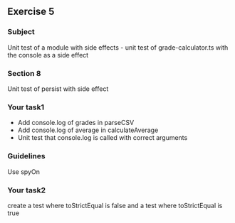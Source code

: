 <h2>Exercise 5</h2>

<h3>Subject</h3> 
Unit test of a module with side effects - unit test of grade-calculator.ts with the console as a side effect


<h3>Section 8</h3>
Unit test of persist with side effect


<h3>Your task1</h3>
<ul>
<li>Add console.log of grades in parseCSV</li>
<li>Add console.log of average in calculateAverage</li>
<li>Unit test that console.log is called with correct arguments</li>
</ul>

<h3>Guidelines</h3>
Use spyOn

<h3>Your task2</h3>
create a test where toStrictEqual is false and a test where toStrictEqual is true
